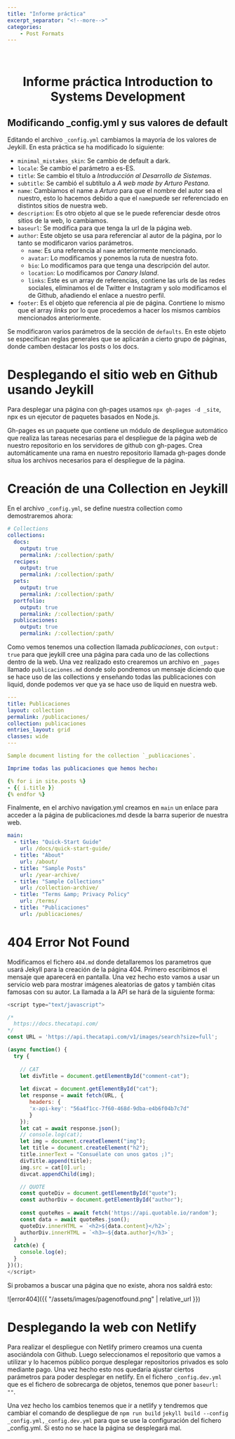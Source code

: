 ```yaml
---
title: "Informe práctica"
excerpt_separator: "<!--more-->"
categories:
    - Post Formats
---
```


<br />
<p align="center">

  <h1 align="center">Informe práctica Introduction to Systems Development </h1>

</p>

## Modificando _config.yml y sus valores de default

Editando el archivo `_config.yml` cambiamos la mayoría de los valores de Jeykill. En esta práctica se ha modificado lo siguiente:

* `minimal_mistakes_skin`: Se cambio de default a dark.
* `locale`: Se cambio el parámetro a es-ES.
* `title`: Se cambio el título a *Introducción al Desarrollo de Sistemas*.
* `subtitle`: Se cambió el subtítulo a *A web made by Arturo Pestana*.
* `name`: Cambiamos el name a *Arturo* para que el nombre del autor sea el nuestro, esto lo hacemos debido a que el `name`puede ser referenciado en distintos sitios de nuestra web.
* `description`: Es otro objeto al que se le puede referenciar desde otros sitios de la web, lo cambiamos.
* `baseurl`: Se modifica para que tenga la url de la página web.
* `author`: Este objeto se usa para referenciar al autor de la página, por lo tanto se modificaron varios parámetros.
    * `name`: Es una referencia al `name` anteriormente mencionado.
    * `avatar`: Lo modificamos y ponemos la ruta de nuestra foto.
    * `bio`: Lo modificamos para que tenga una descripción del autor.
    * `location`: Lo modificamos por *Canary Island*.
    * `links`: Este es un array de referencias, contiene las urls de las redes sociales, eliminamos el de Twitter e Instagram y solo modificamos el de Github, añadiendo el enlace a nuestro perfil.
* `footer`: Es el objeto que referencia al pie de página. Conrtiene lo mismo que el array *links* por lo que procedemos a hacer los mismos cambios mencionados anteriormente.

Se modificaron varios parámetros de la sección de `defaults`. En este objeto se especifican reglas generales que se aplicarán a cierto grupo de páginas, donde camben destacar los posts o los docs.

# Desplegando el sitio web en Github usando Jeykill

Para desplegar una página con gh-pages usamos `npx gh-pages -d _site`, npx es un ejecutor de paquetes basados en Node.js. 

Gh-pages es un paquete que contiene un módulo de despliegue automático que realiza las tareas necesarias para el despliegue de la página web de nuestro repositorio en los servidores de github con gh-pages. Crea automáticamente una rama en nuestro repositorio llamada gh-pages donde situa los archivos necesarios para el despliegue de la página.

# Creación de una Collection en Jeykill

En el archivo `_config.yml`, se define nuestra collection como demostraremos ahora:

```yaml
# Collections
collections:
  docs:
    output: true
    permalink: /:collection/:path/
  recipes:
    output: true
    permalink: /:collection/:path/
  pets:
    output: true
    permalink: /:collection/:path/
  portfolio:
    output: true
    permalink: /:collection/:path/
  publicaciones:
    output: true
    permalink: /:collection/:path/
```
Como vemos tenemos una collection llamada *publicaciones*, con `output: true` para que jeykill cree una página para cada uno de las collections dentro de la web. Una vez realizado esto crearemos un archivo en `_pages` llamado `publicaciones.md` donde solo pondremos un mensaje diciendo que se hace uso de las collections y enseñando todas las publicaciones con liquid, donde podemos ver que ya se hace uso de liquid en nuestra web.
```yaml
---
title: Publicaciones    
layout: collection
permalink: /publicaciones/
collection: publicaciones
entries_layout: grid
classes: wide
---

Sample document listing for the collection `_publicaciones`.

Imprime todas las publicaciones que hemos hecho:

{% for i in site.posts %}
- {{ i.title }}
{% endfor %}
```
Finalmente, en el archivo navigation.yml creamos en `main` un enlace para acceder a la página de publicaciones.md desde la barra superior de nuestra web.
```yaml
main:
  - title: "Quick-Start Guide"
    url: /docs/quick-start-guide/
  - title: "About"
    url: /about/
  - title: "Sample Posts"
    url: /year-archive/
  - title: "Sample Collections"
    url: /collection-archive/
  - title: "Terms &amp; Privacy Policy"
    url: /terms/
  - title: "Publicaciones"
    url: /publicaciones/
```
# 404 Error Not Found

Modificamos el fichero `404.md` donde detallaremos los parametros que usará Jekyll para la creación de la página 404. Primero escribimos el mensaje que aparecerá en pantalla. Una vez hecho esto vamos a usar un servicio web para mostrar imágenes aleatorias de gatos y también citas famosas con su autor. La llamada a la API se hará de la siguiente forma:
```js
<script type="text/javascript">

/*
  https://docs.thecatapi.com/ 
*/
const URL = 'https://api.thecatapi.com/v1/images/search?size=full';

(async function() {
  try {
    
    // CAT 
    let divTitle = document.getElementById("comment-cat");
    
    let divcat = document.getElementById("cat");
    let response = await fetch(URL, {
       headers: {
       'x-api-key': "56a4f1cc-7f60-468d-9dba-e4b6f04b7c7d"
       }
    });
    let cat = await response.json();
    // console.log(cat);   
    let img = document.createElement("img");
    let title = document.createElement("h2");
    title.innerText = "Consuélate con unos gatos ;)";   
    divTitle.append(title);
    img.src = cat[0].url;
    divcat.appendChild(img);   

    // QUOTE
    const quoteDiv = document.getElementById("quote");
    const authorDiv = document.getElementById("author");
    
    const quoteRes = await fetch('https://api.quotable.io/random');
    const data = await quoteRes.json();
    quoteDiv.innerHTML = `<h2>${data.content}</h2>`;
    authorDiv.innerHTML = `<h3>—${data.author}</h3>`;
  }
  catch(e) { 
    console.log(e);
  }
})();
</script>
```

Si probamos a buscar una página que no existe, ahora nos saldrá esto:

![error404]({{ "/assets/images/pagenotfound.png" | relative_url }})

# Desplegando la web con Netlify

Para realizar el despliegue con Netlify primero creamos una cuenta asociándola con Github. Luego seleccionamos el repositorio que vamos a utilizar y lo hacemos público porque desplegar repositorios privados es solo mediante pago. Una vez hecho esto nos quedaría ajustar ciertos parámetros para poder desplegar en netlify. En el fichero `_config.dev.yml` que es el fichero de sobrecarga de objetos, tenemos que poner `baseurl: ""`. <br>

Una vez hecho los cambios tenemos que ir a netlify y tendremos que cambiar el comando de despliegue de `npm run build` `jekyll build --config _config.yml,_config.dev.yml` para que se use la configuración del fichero _config.yml. Si esto no se hace la página se desplegará mal.